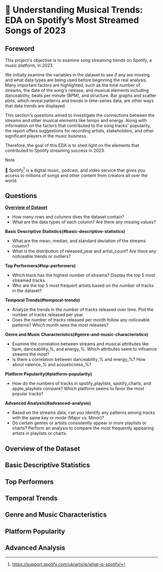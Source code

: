 # 🎵 Understanding Musical Trends: EDA on Spotify’s Most Streamed Songs of 2023

## Foreword

This project's objective is to examine song streaming trends on Spotify, a music platform, in 2023.

We initially examine the variables in the dataset to see if any are missing and what data types are being used before beginning the real analysis. Many important factors are highlighted, such as the total number of streams, the date of the song's release, and musical elements including danceability, beats per minute (BPM), and structure. 
Bar graphs and scatter plots, which reveal patterns and trends in time-series data, are other ways that data trends are displayed.

This section's questions aimed to investigate the connections between the streams and other musical elements like tempo and energy. 
Along with information on the factors that contributed to the song tracks' popularity, the report offers suggestions for recording artists, stakeholders, and other significant players in the music business. 

Therefore, the goal of this EDA is to shed light on the elements that contributed to Spotify streaming success in 2023.

> [!Note]
> 📖 Spotify[^1] is a digital music, podcast, and video service that gives you access to millions of songs and other content from creators all over the world.

[^1]: https://support.spotify.com/uk/article/what-is-spotify/

## Questions

**[Overview of Dataset](#overview-of-the-dataset)**
- How many rows and columns does the dataset contain?
- What are the data types of each column? Are there any missing values?

**Basic Descriptive Statistics(#basic-descriptive-statistics)**
- What are the mean, median, and standard deviation of the streams column?
- What is the distribution of released_year and artist_count? Are there any noticeable trends or outliers?

**Top Performers(#top-performers)**
- Which track has the highest number of streams? Display the top 5 most streamed tracks.
- Who are the top 5 most frequent artists based on the number of tracks in the dataset?

**Temporal Trends(#temporal-trends)**
- Analyze the trends in the number of tracks released over time. Plot the number of tracks released per year.
- Does the number of tracks released per month follow any noticeable patterns? Which month sees the most releases?

**Genre and Music Characteristics(#genre-and-music-characteristics)**
- Examine the correlation between streams and musical attributes like bpm, danceability_%, and energy_%. Which attributes seem to influence streams the most?
- Is there a correlation between danceability_% and energy_%? How about valence_% and acousticness_%?

**Platform Popularity(#platform-popularity)**
- How do the numbers of tracks in spotify_playlists, spotify_charts, and apple_playlists compare? Which platform seems to favor the most popular tracks?

**Advanced Analysis(#advanced-analysis)**
- Based on the streams data, can you identify any patterns among tracks with the same key or mode (Major vs. Minor)?
- Do certain genres or artists consistently appear in more playlists or charts? Perform an analysis to compare the most frequently appearing artists in playlists or charts.

## Overview of the Dataset

## Basic Descriptive Statistics

## Top Performers

## Temporal Trends

## Genre and Music Characteristics

## Platform Popularity

## Advanced Analysis


